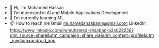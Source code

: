 - 👋 Hi, I’m Mohamed Hassan
- 👀 I’m interested in AI and Mobile Applications Development
- 🌱 I’m currently learning ML
- 📫 How to reach me 
   Gmail muhamedshaabann@gmail.com
   LinkedIn https://www.linkedin.com/in/muhamed-shaaban-b2a022256?utm_source=share&utm_campaign=share_via&utm_content=profile&utm_medium=android_app
  
   

<!---
hasssnnn/hasssnnn is a ✨ special ✨ repository because its `README.md` (this file) appears on your GitHub profile.
You can click the Preview link to take a look at your changes.
--->
